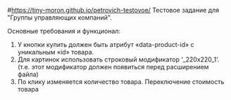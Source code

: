 #https://tiny-moron.github.io/petrovich-testovoe/Тестовое задание для "Группы управляющих компаний".Основные требования и функционал:1. У кнопки купить должен быть атрибут «data-product-id» с уникальным «id» товара.2. Для картинок использовать строковый модификатор  ‘_220x220_1’. (т.е. этот модификатор должен появиться перед расширением файла)3. По клику изменяется количество товара. Переключение стоимость товара 